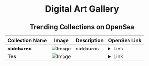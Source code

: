 <div align="center">

# Digital Art Gallery

## Trending Collections on OpenSea

| Collection Name                       | Image                                                                                     | Description                       | OpenSea Link                                                                                          |
|---------------------------------------|-------------------------------------------------------------------------------------------|-----------------------------------|--------------------------------------------------------------------------------------------------------|
| **sideburns** | ![Image](https://i.seadn.io/s/raw/files/7356753a462e9e64a2ab1000f267553c.png?w=500&auto=format?w=200&auto=format) | sideburns | <details><summary>Link</summary>[sideburns](https://opensea.io/collection/sideburns)</details> |
| **Tes** | ![Image](https://i.seadn.io/s/raw/files/e761824141bee4408f07e4e238de9c38.jpg?w=500&auto=format?w=200&auto=format) |  | <details><summary>Link</summary>[Tes](https://opensea.io/collection/tes-60)</details> |

</div>
